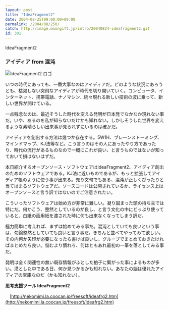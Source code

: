 ```yaml
---
layout: post
title: "IdeaFragment2"
date: 2004-08-25T09:00:00+09:00
permalink: /2004/08/250/
catch: http://image.moongift.jp/intro/20040824-ideafragment2.gif
id: 301
---
```

IdeaFragment2  
<!--more-->

### アイディア from 混沌

![IdeaFragment2 ロゴ](http://image.moongift.jp/intro/20040824-ideafragment2.gif "IdeaFragment2 ロゴ")

いつの時代にあっても、一番大事なのはアイディアだ。どのような状況にあろうとも、枯渇しない突飛なアイディアが時代を切り開いていく。コンピュータ、インターネット、携帯電話、ナノマシン…続々現れる新しい技術の波に乗って、新しい世界が開けている。

一点残念なのは、最近そうした時代を変える発明が日本発でなかなか現れない事だ。いや、あるのを私が知らないだけかも知れない。しかしそうした世界を変えるような素晴らしい出来事が見られずにいるのは確かだ。

アイディアを創出する方法は幾つか存在する。5W1H、ブレーンストーミング、マインドマップ、KJ法等など。こう言うのはその人にあったやり方であったり、時代の流行があるものなので一概にこれが良い、と言うものではないが知っておいて損はないはずだ。

本日紹介するオープンソース・ソフトウェアはIdeaFragment2、アイディア創出のためのソフトウェアである。KJ法に近いものであるが、もっと拡張してアイディア帳のように使う事が出来る。売り文句でもある、混沌が正しくぴったりと当てはまるソフトウェアだ。ソースコードは公開されているか、ライセンス上はオープンソースと言う訳ではないのでご注意されたい。

こういったソフトウェアは始め方が非常に難しい。凝り固まった頭の持ち主では特にだ。何かこう、整然としているのが良し、と言う文化の中にどっぷり使っていると、白紙の画用紙を渡された時に何も出来なくなってしまう訳だ。

極力簡単に考えれば、まずは始めてみる事だ。混沌としていても良いという事は、勿論整然としていても良いと言う事だ。きちんと並べてやってみて欲しい。その内何か矢印が必要になったら書けば良いし、グループでまとめておきたければまとめたら良い。悩むより慣れろ、何はともあれ最初の一筆を落としてみる事だ。

発明は全く関連性の無い既存情報がふとした拍子に繋がった事によるものが多い。漠とした中である日、何か見つかるかも知れない。あなたの脳は優れたアイディアの宝庫なのだ（かも知れない）。

**思考支援ツール IdeaFragment2**

　[http://nekomimi.la.coocan.jp/freesoft/ideafrg2.htm](http://nekomimi.la.coocan.jp/freesoft/ideafrg2.htm)

